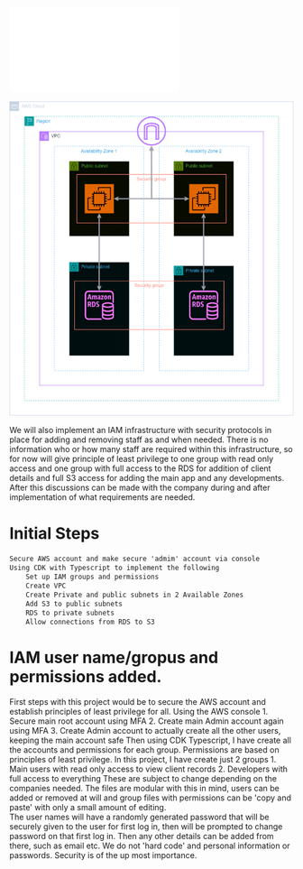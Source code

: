 ![Project brief](./lib/docs/brief.md)

![Basic architecture for this project.](./lib/docs/TechHealth_Inc.drawio.png)

We will also implement an IAM infrastructure with security protocols in place for adding and removing staff
as and when needed. There is no information who or how many staff are required within this infrastructure, so for now will give principle of least
privilege to one group with read only access and one group with full access to the RDS for addition of client details and full S3 access for adding the main
app and any developments. After this discussions can be made with the company during and after implementation of what requirements are needed.

# Initial Steps
    Secure AWS account and make secure 'admim' account via console
    Using CDK with Typescript to implement the following
        Set up IAM groups and permissions
        Create VPC
        Create Private and public subnets in 2 Available Zones
        Add S3 to public subnets
        RDS to private subnets
        Allow connections from RDS to S3

# IAM user name/gropus and permissions added.

First steps with this project would be to secure the AWS account and establish principles of least privilege for all.
    Using the AWS console
        1. Secure main root account using MFA
        2. Create main Admin account again using MFA
        3. Create Admin account to actually create all the other users, keeping the main account safe
    Then using CDK Typescript, I have create all the accounts and permissions for each group. Permissions are based on principles of least privilege.
    In this project, I have create just 2 groups
        1. Main users with read only access to view client records
        2. Developers with full access to everything
    These are subject to change depending on the companies needed. The files are modular with this in mind, users can be added or removed at will
    and group files with permissions can be 'copy and paste' with only a small amount of editing.  
    The user names will have a randomly generated password that will be securely given to the user for first log in, then will be prompted to change
    password on that first log in. Then any other details can be added from there, such as email etc. We do not 'hard code' and personal information 
    or passwords. Security is of the up most importance.

